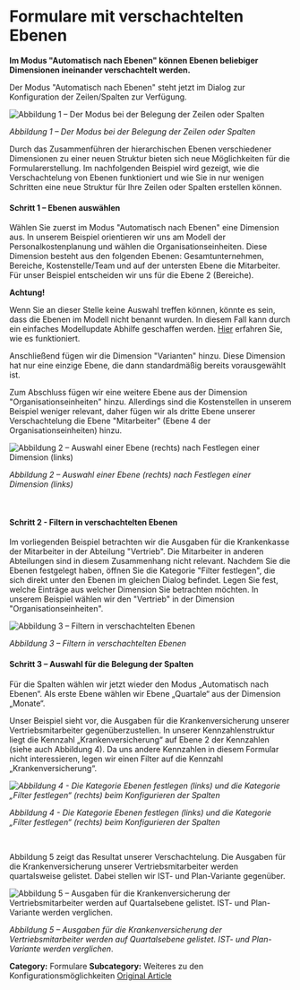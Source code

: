 # Formulare mit verschachtelten Ebenen

**Im Modus "Automatisch nach Ebenen" können Ebenen beliebiger Dimensionen ineinander verschachtelt werden.**

Der Modus "Automatisch nach Ebenen" steht jetzt im Dialog zur Konfiguration der Zeilen/Spalten zur Verfügung.


![Abbildung 1 – Der Modus bei der Belegung der Zeilen oder Spalten](https://lp.qvantum-plan.de/hubfs/image-png-Sep-05-2023-01-37-21-7194-PM.png)


*Abbildung 1 – Der Modus bei der Belegung der Zeilen oder Spalten*


Durch das Zusammenführen der hierarchischen Ebenen verschiedener Dimensionen zu einer neuen Struktur bieten sich neue Möglichkeiten für die Formularerstellung. Im nachfolgenden Beispiel wird gezeigt, wie die Verschachtelung von Ebenen funktioniert und wie Sie in nur wenigen Schritten eine neue Struktur für Ihre Zeilen oder Spalten erstellen können.


#### Schritt 1 – Ebenen auswählen


Wählen Sie zuerst im Modus "Automatisch nach Ebenen" eine Dimension aus. In unserem Beispiel orientieren wir uns am Modell der Personalkostenplanung und wählen die Organisationseinheiten. Diese Dimension besteht aus den folgenden Ebenen: Gesamtunternehmen, Bereiche, Kostenstelle/Team und auf der untersten Ebene die Mitarbeiter. Für unser Beispiel entscheiden wir uns für die Ebene 2 (Bereiche).



**Achtung!**


Wenn Sie an dieser Stelle keine Auswahl treffen können, könnte es sein, dass die Ebenen im Modell nicht benannt wurden. In diesem Fall kann durch ein einfaches Modellupdate Abhilfe geschaffen werden. [Hier](https://lp.qvantum-plan.de/wissensdatenbank/modellvorlage#Ebenenname-im-Modell) erfahren Sie, wie es funktioniert.



Anschließend fügen wir die Dimension "Varianten" hinzu. Diese Dimension hat nur eine einzige Ebene, die dann standardmäßig bereits vorausgewählt ist.


Zum Abschluss fügen wir eine weitere Ebene aus der Dimension "Organisationseinheiten" hinzu. Allerdings sind die Kostenstellen in unserem Beispiel weniger relevant, daher fügen wir als dritte Ebene unserer Verschachtelung die Ebene "Mitarbeiter" (Ebene 4 der Organisationseinheiten) hinzu.


![Abbildung 2 – Auswahl einer Ebene (rechts) nach Festlegen einer Dimension (links)](https://lp.qvantum-plan.de/hubfs/image-png-Sep-05-2023-01-38-20-8065-PM.png)


*Abbildung 2 – Auswahl einer Ebene (rechts) nach Festlegen einer Dimension (links)*


 


#### Schritt 2 - Filtern in verschachtelten Ebenen


Im vorliegenden Beispiel betrachten wir die Ausgaben für die Krankenkasse der Mitarbeiter in der Abteilung "Vertrieb". Die Mitarbeiter in anderen Abteilungen sind in diesem Zusammenhang nicht relevant. Nachdem Sie die Ebenen festgelegt haben, öffnen Sie die Kategorie "Filter festlegen", die sich direkt unter den Ebenen im gleichen Dialog befindet. Legen Sie fest, welche Einträge aus welcher Dimension Sie betrachten möchten. In unserem Beispiel wählen wir den "Vertrieb" in der Dimension "Organisationseinheiten".


![Abbildung 3 – Filtern in verschachtelten Ebenen](https://lp.qvantum-plan.de/hubfs/image-png-Sep-05-2023-01-38-43-8483-PM.png)


*Abbildung 3 – Filtern in verschachtelten Ebenen*


#### Schritt 3 – Auswahl für die Belegung der Spalten


Für die Spalten wählen wir jetzt wieder den Modus „Automatisch nach Ebenen“. Als erste Ebene wählen wir Ebene „Quartale“ aus der Dimension „Monate“.


Unser Beispiel sieht vor, die Ausgaben für die Krankenversicherung unserer Vertriebsmitarbeiter gegenüberzustellen. In unserer Kennzahlenstruktur liegt die Kennzahl „Krankenversicherung“ auf Ebene 2 der Kennzahlen (siehe auch Abbildung 4). Da uns andere Kennzahlen in diesem Formular nicht interessieren, legen wir einen Filter auf die Kennzahl „Krankenversicherung“.


*![Abbildung 4 - Die Kategorie Ebenen festlegen (links) und die Kategorie „Filter festlegen“ (rechts) beim Konfigurieren der Spalten ](https://lp.qvantum-plan.de/hubfs/image-png-Sep-05-2023-01-39-02-4582-PM.png)*


*Abbildung 4 - Die Kategorie Ebenen festlegen (links) und die Kategorie „Filter festlegen“ (rechts) beim Konfigurieren der Spalten* 


 


Abbildung 5 zeigt das Resultat unserer Verschachtelung. Die Ausgaben für die Krankenversicherung unserer Vertriebsmitarbeiter werden quartalsweise gelistet. Dabei stellen wir IST- und Plan-Variante gegenüber.


![Abbildung 5 – Ausgaben für die Krankenversicherung der Vertriebsmitarbeiter werden auf Quartalsebene gelistet. IST- und Plan-Variante werden verglichen. ](https://lp.qvantum-plan.de/hubfs/image-png-Sep-05-2023-01-39-09-9842-PM.png)


*Abbildung 5 – Ausgaben für die Krankenversicherung der Vertriebsmitarbeiter werden auf Quartalsebene gelistet. IST- und Plan-Variante werden verglichen*. 



**Category:** Formulare
**Subcategory:** Weiteres zu den Konfigurationsmöglichkeiten
[Original Article](https://lp.qvantum-plan.de/wissensdatenbank/wie-baue-ich-ein-formular-mit-verschachtelten-ebenen)
